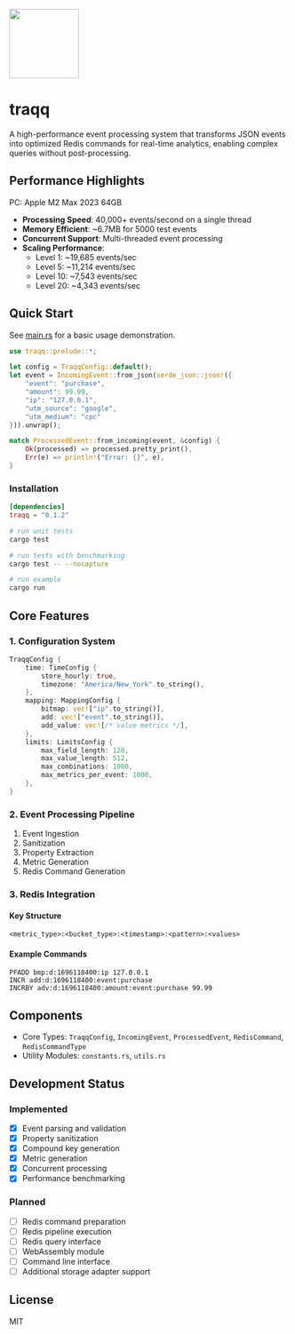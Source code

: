 <p>
    <img src="https://owij9.s3.amazonaws.com/ncZ5NFpXC.svg" height="125">
</p>

# traqq

A high-performance event processing system that transforms JSON events into optimized Redis commands for real-time analytics, enabling complex queries without post-processing.

## Performance Highlights
PC: Apple M2 Max 2023 64GB

- **Processing Speed**: 40,000+ events/second on a single thread
- **Memory Efficient**: ~6.7MB for 5000 test events
- **Concurrent Support**: Multi-threaded event processing
- **Scaling Performance**:
  - Level 1: ~19,685 events/sec
  - Level 5: ~11,214 events/sec
  - Level 10: ~7,543 events/sec
  - Level 20: ~4,343 events/sec

## Quick Start

See [main.rs](src/main.js) for a basic usage demonstration.

```rust
use traqq::prelude::*;

let config = TraqqConfig::default();
let event = IncomingEvent::from_json(serde_json::json!({
    "event": "purchase",
    "amount": 99.99,
    "ip": "127.0.0.1",
    "utm_source": "google",
    "utm_medium": "cpc"
})).unwrap();

match ProcessedEvent::from_incoming(event, &config) {
    Ok(processed) => processed.pretty_print(),
    Err(e) => println!("Error: {}", e),
}
```

### Installation

```toml
[dependencies]
traqq = "0.1.2"
```

```bash
# run unit tests
cargo test

# run tests with benchmarking
cargo test -- --nocapture

# run example
cargo run
```

## Core Features

### 1. Configuration System

```rust
TraqqConfig {
    time: TimeConfig {
        store_hourly: true,
        timezone: "America/New_York".to_string(),
    },
    mapping: MappingConfig {
        bitmap: vec!["ip".to_string()],
        add: vec!["event".to_string()],
        add_value: vec![/* value metrics */],
    },
    limits: LimitsConfig {
        max_field_length: 128,
        max_value_length: 512,
        max_combinations: 1000,
        max_metrics_per_event: 1000,
    },
}
```

### 2. Event Processing Pipeline

1. Event Ingestion
2. Sanitization
3. Property Extraction
4. Metric Generation
5. Redis Command Generation

### 3. Redis Integration

#### Key Structure
```
<metric_type>:<bucket_type>:<timestamp>:<pattern>:<values>
```

#### Example Commands

```redis
PFADD bmp:d:1696118400:ip 127.0.0.1
INCR add:d:1696118400:event:purchase
INCRBY adv:d:1696118400:amount:event:purchase 99.99
```

## Components

- Core Types: `TraqqConfig`, `IncomingEvent`, `ProcessedEvent`, `RedisCommand`, `RedisCommandType`
- Utility Modules: `constants.rs`, `utils.rs`

## Development Status

### Implemented
- [x] Event parsing and validation
- [x] Property sanitization
- [x] Compound key generation
- [x] Metric generation
- [x] Concurrent processing
- [x] Performance benchmarking

### Planned
- [ ] Redis command preparation
- [ ] Redis pipeline execution
- [ ] Redis query interface
- [ ] WebAssembly module
- [ ] Command line interface
- [ ] Additional storage adapter support

## License

MIT

